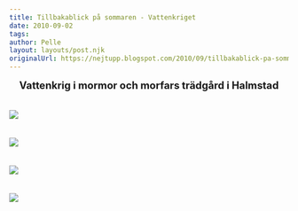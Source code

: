 ```yaml
---
title: Tillbakablick på sommaren - Vattenkriget
date: 2010-09-02
tags: 	
author: Pelle
layout: layouts/post.njk
originalUrl: https://nejtupp.blogspot.com/2010/09/tillbakablick-pa-sommaren-del-2.html
---
```


<div style="text-align: center;"><span style="font-size:130%;"><span style="font-weight: bold;">Vattenkrig i mormor och morfars trädgård i Halmstad</span><br></span><br></div><br><img src="../../../../img/Vattenlek+i+Ebbehill-_MG_3211.jpg"><br><br><br><img src="../../../../img/Vattenlek+i+Ebbehill-_MG_3157.jpg"><br><br><br><img src="../../../../img/Vattenlek+i+Ebbehill-_MG_3201.jpg"><br><br><br><img src="../../../../img/Vattenlek+i+Ebbehill-_MG_3176.jpg">
